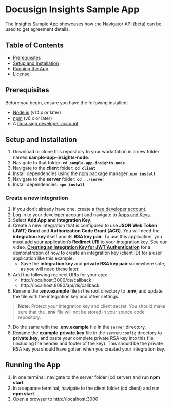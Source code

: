 
# Docusign Insights Sample App

The Insights Sample App showcases how the Navigator API (beta) can be used to get agreement details.

## Table of Contents
- [Prerequisites](#prerequisites)
- [Setup and Installation](#setup-and-installation)
- [Running the App](#running-the-app)
- [License](#license)

## Prerequisites

Before you begin, ensure you have the following installed:

- [Node.js](https://nodejs.org/) (v14.x or later)
- [npm](https://www.npmjs.com/) (v6.x or later)
- A [Docusign developer account](https://www.docusign.com/developers/sandbox)

## Setup and Installation

1. Download or clone this repository to your workstation in a new folder named **sample-app-insights-node**.
2. Navigate to that folder: **`cd sample-app-insights-node`**
3. Navigate to the **client** folder: **`cd client`**
4. Install dependencies using the [npm](https://www.npmjs.com/) package manager: **`npm install`**
5. Navigate to the **server** folder: **`cd ../server`**
6. Install dependencies: **`npm install`**

### Create a new integration

1. If you don't already have one, create a [free developer account](https://www.docusign.com/developers/sandbox).
2. Log in to your developer account and navigate to [Apps and Keys](https://admindemo.docusign.com/apps-and-keys).
3. Select **Add App and Integration Key**.
4. Create a new integration that is configured to use **JSON Web Token (JWT) Grant** and **Authorization Code Grant (ACG)**.
    You will need the **integration key** itself and its **RSA key pair**. To use this application, you must add your application’s **Redirect URI** to your integration key. See our video, [**Creating an Integration Key for JWT Authentication**](https://www.youtube.com/watch?v=GgDqa7-L0yo) for a demonstration of how to create an integration key (client ID) for a user application like this example.
      - Save the **integration key** and **private RSA key pair** somewhere safe, as you will need these later.
5. Add the following redirect URIs for your app:
    - http://localhost:3000/ds/callback
    - http://localhost:8080/api/ds/callback
6. Rename the **.env.example** file in the root directory to **.env**, and update the file with the integration key and other settings.
  > **Note:** Protect your integration key and client secret. You should make sure that the **.env** file will not be stored in your source code repository.
7. Do the same with the **.env.example** file in the `server` directory.
8. Rename the **example.private.key** file in the `server/config` directory to **private.key**, and paste your complete private RSA key into this file (including the header and footer of the key). This should be the private RSA key you should have gotten when you created your integration key.


## Running the App

1. In one terminal, navigate to the server folder (cd server) and run **npm start**
2. In a separate terminal, navigate to the client folder (cd client) and run **npm start**
3. Open a browser to http://localhost:3000